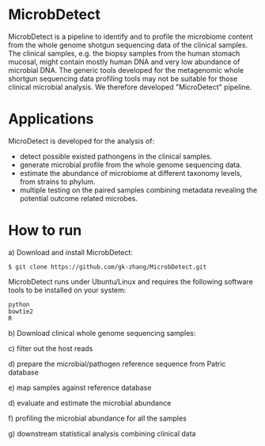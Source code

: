 # MicrobDetect
MicrobDetect is a pipeline to identify and to profile the microbiome content from the whole genome shotgun sequencing data of the clinical samples. The clinical samples, e.g. the biopsy samples from the human stomach mucosal, might contain mostly human DNA and very low abundance of microbial DNA. The generic tools developed for the metagenomic whole shortgun sequencing data profiling tools may not be suitable for those clinical microbial analysis. We therefore developed "MicroDetect" pipeline.

# Applications
MicroDetect is developed for the analysis of:
  - detect possible existed pathongens in the clinical samples.
  - generate microbial profile from the whole genome sequencing data.
  - estimate the abundance of microbiome at different taxonomy levels, from strains to phylum.
  - multiple testing on the paired samples combining metadata revealing the potential outcome related microbes. 

# How to run 

a) Download and install MicrobDetect:
   
    $ git clone https://github.com/gk-zhang/MicrobDetect.git
   
   MicrobDetect runs under Ubuntu/Linux and requires the following software tools to be installed on your system:
   
    python
    bowtie2
    R
   
   
b) Download clinical whole genome sequencing samples:

c) filter out the host reads

d) prepare the microbial/pathogen reference sequence from Patric database

e) map samples against reference database

d) evaluate and estimate the microbial abundance

f) profiling the microbial abundance for all the samples

g) downstream statistical analysis combining clinical data

